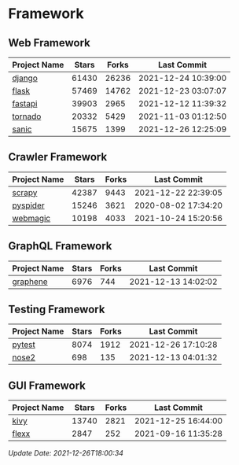 # Framework

## Web Framework
| Project Name | Stars | Forks | Last Commit |
| ------------ | ----- | ----- | ----------- |
| [django](https://github.com/django/django) | 61430 | 26236 | 2021-12-24 10:39:00 |
| [flask](https://github.com/pallets/flask) | 57469 | 14762 | 2021-12-23 03:07:07 |
| [fastapi](https://github.com/tiangolo/fastapi) | 39903 | 2965 | 2021-12-12 11:39:32 |
| [tornado](https://github.com/tornadoweb/tornado) | 20332 | 5429 | 2021-11-03 01:12:50 |
| [sanic](https://github.com/sanic-org/sanic) | 15675 | 1399 | 2021-12-26 12:25:09 |

## Crawler Framework
| Project Name | Stars | Forks | Last Commit |
| ------------ | ----- | ----- | ----------- |
| [scrapy](https://github.com/scrapy/scrapy) | 42387 | 9443 | 2021-12-22 22:39:05 |
| [pyspider](https://github.com/binux/pyspider) | 15246 | 3621 | 2020-08-02 17:34:20 |
| [webmagic](https://github.com/code4craft/webmagic) | 10198 | 4033 | 2021-10-24 15:20:56 |

## GraphQL Framework
| Project Name | Stars | Forks | Last Commit |
| ------------ | ----- | ----- | ----------- |
| [graphene](https://github.com/graphql-python/graphene) | 6976 | 744 | 2021-12-13 14:02:02 |

## Testing Framework
| Project Name | Stars | Forks | Last Commit |
| ------------ | ----- | ----- | ----------- |
| [pytest](https://github.com/pytest-dev/pytest) | 8074 | 1912 | 2021-12-26 17:10:28 |
| [nose2](https://github.com/nose-devs/nose2) | 698 | 135 | 2021-12-13 04:01:32 |

## GUI Framework
| Project Name | Stars | Forks | Last Commit |
| ------------ | ----- | ----- | ----------- |
| [kivy](https://github.com/kivy/kivy) | 13740 | 2821 | 2021-12-25 16:44:00 |
| [flexx](https://github.com/flexxui/flexx) | 2847 | 252 | 2021-09-16 11:35:28 |

*Update Date: 2021-12-26T18:00:34*